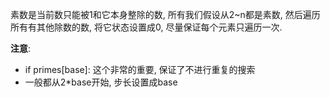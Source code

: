 素数是当前数只能被1和它本身整除的数, 所有我们假设从2~n都是素数, 然后遍历所有有其他除数的数, 将它状态设置成0, 尽量保证每个元素只遍历一次.

**注意**:
- if primes[base]: 这个非常的重要, 保证了不进行重复的搜索
- 一般都从2*base开始, 步长设置成base
